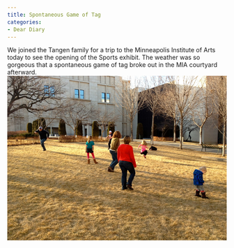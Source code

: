 ```yaml
---
title: Spontaneous Game of Tag
categories:
- Dear Diary
---
```


We joined the Tangen family for a trip to the Minneapolis Institute of Arts today to see the opening of the Sports exhibit. The weather was so gorgeous that a spontaneous game of tag broke out in the MIA courtyard afterward.
[![](/assets/posts/2012/Spontaneous-Game-of-Tag.jpg)](http://thingelstad.com/s/spontaneous-game-of-tag/spontaneous-game-of-tag/img)
